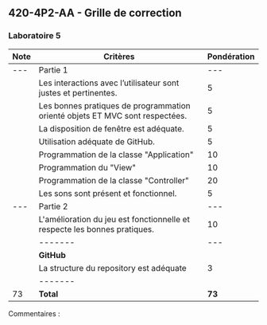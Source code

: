 ## 420-4P2-AA - Grille de correction 

### Laboratoire 5

| Note | Critères                                                                     | Pondération |
|------|------------------------------------------------------------------------------|-------------|
| ---  | Partie 1                                                                     | ---         |
|      | Les interactions avec l’utilisateur sont justes et pertinentes.              | 5           |
|      | Les bonnes pratiques de programmation orienté objets ET MVC sont respectées. | 5           |
|      | La disposition de fenêtre est adéquate.                                      | 5           |
|      | Utilisation adéquate de GitHub.                                              | 5           |
|      | Programmation de la classe "Application"                                     | 10          |
|      | Programmation du "View"                                                      | 10          |
|      | Programmation de la classe "Controller"                                      | 20          |
|      | Les sons sont présent et fonctionnel.                                        | 5           |
| ---  | Partie 2                                                                     | ---         |
|      | L'amélioration du jeu est fonctionnelle et respecte les bonnes pratiques.    | 10          |
|      | -------                                                                      | ---         |
|      | **GitHub**                                                                   |
|      | La structure du repository est adéquate                                      | 3           |
|      | -------                                                                      |             |
| 73   | **Total**                                                                    | **73**      |

Commentaires :